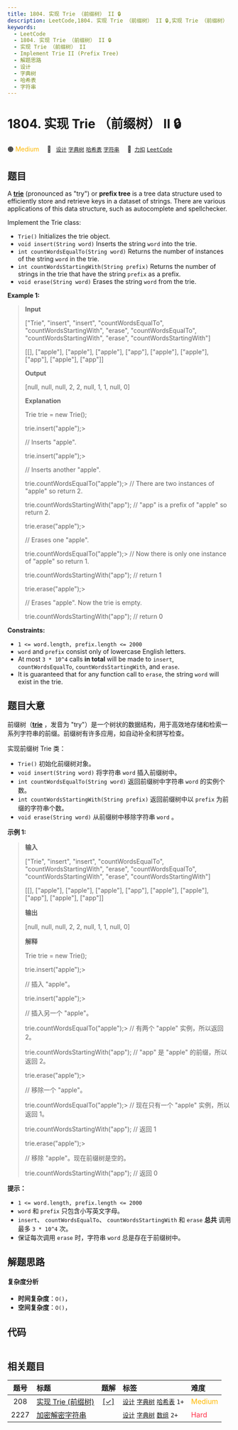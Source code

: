 ```yaml
---
title: 1804. 实现 Trie （前缀树） II 🔒
description: LeetCode,1804. 实现 Trie （前缀树） II 🔒,实现 Trie （前缀树） II,Implement Trie II (Prefix Tree),解题思路,设计,字典树,哈希表,字符串
keywords:
  - LeetCode
  - 1804. 实现 Trie （前缀树） II 🔒
  - 实现 Trie （前缀树） II
  - Implement Trie II (Prefix Tree)
  - 解题思路
  - 设计
  - 字典树
  - 哈希表
  - 字符串
---
```


# 1804. 实现 Trie （前缀树） II 🔒

🟠 <font color=#ffb800>Medium</font>&emsp; 🔖&ensp; [`设计`](/tag/design.md) [`字典树`](/tag/trie.md) [`哈希表`](/tag/hash-table.md) [`字符串`](/tag/string.md)&emsp; 🔗&ensp;[`力扣`](https://leetcode.cn/problems/implement-trie-ii-prefix-tree) [`LeetCode`](https://leetcode.com/problems/implement-trie-ii-prefix-tree)

## 题目

A [**trie**](https://en.wikipedia.org/wiki/Trie) (pronounced as "try") or
**prefix tree** is a tree data structure used to efficiently store and
retrieve keys in a dataset of strings. There are various applications of this
data structure, such as autocomplete and spellchecker.

Implement the Trie class:

  * `Trie()` Initializes the trie object.
  * `void insert(String word)` Inserts the string `word` into the trie.
  * `int countWordsEqualTo(String word)` Returns the number of instances of the string `word` in the trie.
  * `int countWordsStartingWith(String prefix)` Returns the number of strings in the trie that have the string `prefix` as a prefix.
  * `void erase(String word)` Erases the string `word` from the trie.



**Example 1:**

> 
> 
> 
> 
> 
> **Input**
> 
> ["Trie", "insert", "insert", "countWordsEqualTo", "countWordsStartingWith", "erase", "countWordsEqualTo", "countWordsStartingWith", "erase", "countWordsStartingWith"]
> 
> [[], ["apple"], ["apple"], ["apple"], ["app"], ["apple"], ["apple"], ["app"], ["apple"], ["app"]]
> 
> **Output**
> 
> [null, null, null, 2, 2, null, 1, 1, null, 0]
> 
> 
> 
> **Explanation**
> 
> Trie trie = new Trie();
> 
> trie.insert("apple");> 
> > 
> > 
>    // Inserts "apple".
> 
> trie.insert("apple");> 
> > 
> > 
>    // Inserts another "apple".
> 
> trie.countWordsEqualTo("apple");> 
> // There are two instances of "apple" so return 2.
> 
> trie.countWordsStartingWith("app"); // "app" is a prefix of "apple" so return 2.
> 
> trie.erase("apple");> 
> > 
> > 
> > 
> // Erases one "apple".
> 
> trie.countWordsEqualTo("apple");> 
> // Now there is only one instance of "apple" so return 1.
> 
> trie.countWordsStartingWith("app"); // return 1
> 
> trie.erase("apple");> 
> > 
> > 
> > 
> // Erases "apple". Now the trie is empty.
> 
> trie.countWordsStartingWith("app"); // return 0

**Constraints:**

  * `1 <= word.length, prefix.length <= 2000`
  * `word` and `prefix` consist only of lowercase English letters.
  * At most `3 * 10^4` calls **in total** will be made to `insert`, `countWordsEqualTo`, `countWordsStartingWith`, and `erase`.
  * It is guaranteed that for any function call to `erase`, the string `word` will exist in the trie.


## 题目大意

前缀树（**[trie](https://en.wikipedia.org/wiki/Trie)** ，发音为
"try"）是一个树状的数据结构，用于高效地存储和检索一系列字符串的前缀。前缀树有许多应用，如自动补全和拼写检查。

实现前缀树 Trie 类：

  * `Trie()` 初始化前缀树对象。
  * `void insert(String word)` 将字符串 `word` 插入前缀树中。
  * `int countWordsEqualTo(String word)` 返回前缀树中字符串 `word` 的实例个数。
  * `int countWordsStartingWith(String prefix)` 返回前缀树中以 `prefix` 为前缀的字符串个数。
  * `void erase(String word)` 从前缀树中移除字符串 `word` 。

**示例 1:**

> 
> 
> 
> 
> 
> **输入**
> 
> ["Trie", "insert", "insert", "countWordsEqualTo", "countWordsStartingWith", "erase", "countWordsEqualTo", "countWordsStartingWith", "erase", "countWordsStartingWith"]
> 
> [[], ["apple"], ["apple"], ["apple"], ["app"], ["apple"], ["apple"], ["app"], ["apple"], ["app"]]
> 
> **输出**
> 
> [null, null, null, 2, 2, null, 1, 1, null, 0]
> 
> 
> 
> **解释**
> 
> Trie trie = new Trie();
> 
> trie.insert("apple");> 
> > 
> > 
>    // 插入 "apple"。
> 
> trie.insert("apple");> 
> > 
> > 
>    // 插入另一个 "apple"。
> 
> trie.countWordsEqualTo("apple");> 
> // 有两个 "apple" 实例，所以返回 2。
> 
> trie.countWordsStartingWith("app"); // "app" 是 "apple" 的前缀，所以返回 2。
> 
> trie.erase("apple");> 
> > 
> > 
> > 
> // 移除一个 "apple"。
> 
> trie.countWordsEqualTo("apple");> 
> // 现在只有一个 "apple" 实例，所以返回 1。
> 
> trie.countWordsStartingWith("app"); // 返回 1
> 
> trie.erase("apple");> 
> > 
> > 
> > 
> // 移除 "apple"。现在前缀树是空的。
> 
> trie.countWordsStartingWith("app"); // 返回 0
> 
> 

**提示：**

  * `1 <= word.length, prefix.length <= 2000`
  * `word` 和 `prefix` 只包含小写英文字母。
  * `insert`、 `countWordsEqualTo`、 `countWordsStartingWith` 和 `erase` **总共** 调用最多 `3 * 10^4` 次。
  * 保证每次调用 `erase` 时，字符串 `word` 总是存在于前缀树中。


## 解题思路

#### 复杂度分析

- **时间复杂度**：`O()`，
- **空间复杂度**：`O()`，

## 代码

```javascript

```

## 相关题目

<!-- prettier-ignore -->
| 题号 | 标题 | 题解 | 标签 | 难度 |
| :------: | :------ | :------: | :------ | :------ |
| 208 | [实现 Trie (前缀树)](https://leetcode.com/problems/implement-trie-prefix-tree) | [[✓]](/problem/0208.md) |  [`设计`](/tag/design.md) [`字典树`](/tag/trie.md) [`哈希表`](/tag/hash-table.md) `1+` | <font color=#ffb800>Medium</font> |
| 2227 | [加密解密字符串](https://leetcode.com/problems/encrypt-and-decrypt-strings) |  |  [`设计`](/tag/design.md) [`字典树`](/tag/trie.md) [`数组`](/tag/array.md) `2+` | <font color=#ff334b>Hard</font> |